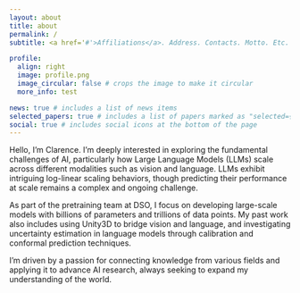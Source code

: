 ```yaml
---
layout: about
title: about
permalink: /
subtitle: <a href='#'>Affiliations</a>. Address. Contacts. Motto. Etc.

profile:
  align: right
  image: profile.png
  image_circular: false # crops the image to make it circular
  more_info: test

news: true # includes a list of news items
selected_papers: true # includes a list of papers marked as "selected={true}"
social: true # includes social icons at the bottom of the page
---
```


Hello, I’m Clarence. I’m deeply interested in exploring the fundamental challenges of AI, particularly how Large Language Models (LLMs) scale across different modalities such as vision and language. LLMs exhibit intriguing log-linear scaling behaviors, though predicting their performance at scale remains a complex and ongoing challenge.

As part of the pretraining team at DSO, I focus on developing large-scale models with billions of parameters and trillions of data points. My past work also includes using Unity3D to bridge vision and language, and investigating uncertainty estimation in language models through calibration and conformal prediction techniques.

I’m driven by a passion for connecting knowledge from various fields and applying it to advance AI research, always seeking to expand my understanding of the world.
